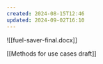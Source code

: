 ```yaml
---
created: 2024-08-15T12:46
updated: 2024-09-02T16:10
---
```

![[fuel-saver-final.docx]]

[[Methods for use cases draft]]